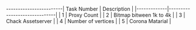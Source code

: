 ------------------------| Task Number | Description                  |
|-------------|------------------------------|
| 1           | Proxy Count |
| 2           | Bitmap bitween 1k to 4k |
| 3           | Chack Assetserver       |
| 4           |  Number of vertices     |
| 5           | Corona Matarial         |
